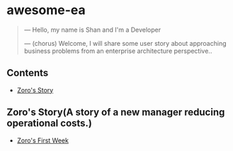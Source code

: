 # awesome-ea

> &mdash; Hello, my name is Shan and I'm a Developer
>
> &mdash; (chorus) Welcome, I will share some user story about approaching business problems from an enterprise architecture perspective..

## Contents  
* [Zoro's Story](#zoros-story)
  
## Zoro's Story(A story of a new manager reducing operational costs.)
* [Zoro's First Week](/userstory/s001/README.md)


